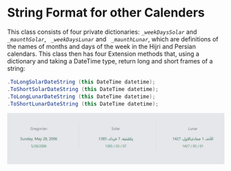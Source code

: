 # String Format for other Calenders
This class consists of four private dictionaries:    _```_weekDaysSolar```_ and   _``` _maunthSolar```_,   _``` _weekDaysLunar```_ and   _``` _maunthLunar```_, which are definitions of the names of months and days of the week in the Hijri and Persian calendars. This class then has four Extension methods that, using a dictionary and taking a DateTime type, return long and short frames of a string:

```c#
.ToLongSolarDateString (this DateTime datetime);
.ToShortSolarDateString (this DateTime datetime); 
.ToLongLunarDateString (this DateTime datetime);
.ToShortLunarDateString (this DateTime datetime);
```
![String Format for other Calenders](/src/Screenshot%202022-05-28%20171031.png "String Format for other Calenders")

